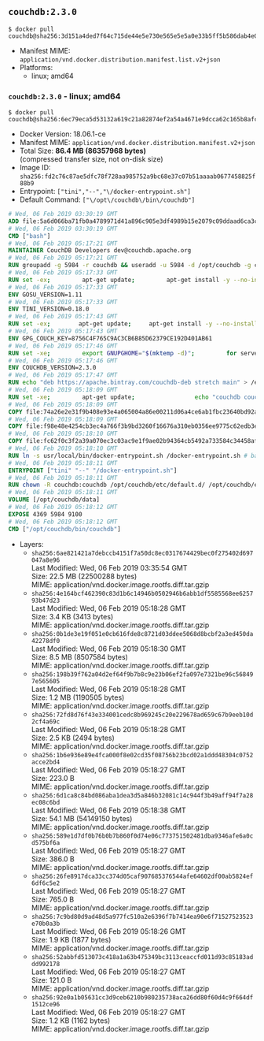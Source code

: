 ## `couchdb:2.3.0`

```console
$ docker pull couchdb@sha256:3d151a4ded7f64c715de44e5e730e565e5e5a0e33b5ff5b586dab4e0ce72db67
```

-	Manifest MIME: `application/vnd.docker.distribution.manifest.list.v2+json`
-	Platforms:
	-	linux; amd64

### `couchdb:2.3.0` - linux; amd64

```console
$ docker pull couchdb@sha256:6ec79eca5d53132a619c21a82874ef2a54a4671e9dcca62c165b8afc87eecfd8
```

-	Docker Version: 18.06.1-ce
-	Manifest MIME: `application/vnd.docker.distribution.manifest.v2+json`
-	Total Size: **86.4 MB (86357968 bytes)**  
	(compressed transfer size, not on-disk size)
-	Image ID: `sha256:fd2c76c87ae5dfc78f728aa985752a9bc68e37c07b51aaaab0677458825f88b9`
-	Entrypoint: `["tini","--","\/docker-entrypoint.sh"]`
-	Default Command: `["\/opt\/couchdb\/bin\/couchdb"]`

```dockerfile
# Wed, 06 Feb 2019 03:30:19 GMT
ADD file:5a6d066ba71fb0a4789971d41a896c905e3df4989b15e2079c09ddaad6ca3ccd in / 
# Wed, 06 Feb 2019 03:30:19 GMT
CMD ["bash"]
# Wed, 06 Feb 2019 05:17:21 GMT
MAINTAINER CouchDB Developers dev@couchdb.apache.org
# Wed, 06 Feb 2019 05:17:21 GMT
RUN groupadd -g 5984 -r couchdb && useradd -u 5984 -d /opt/couchdb -g couchdb couchdb
# Wed, 06 Feb 2019 05:17:33 GMT
RUN set -ex;         apt-get update;         apt-get install -y --no-install-recommends                 apt-transport-https                 ca-certificates                 dirmngr                 gnupg         ;         rm -rf /var/lib/apt/lists/*
# Wed, 06 Feb 2019 05:17:33 GMT
ENV GOSU_VERSION=1.11
# Wed, 06 Feb 2019 05:17:33 GMT
ENV TINI_VERSION=0.18.0
# Wed, 06 Feb 2019 05:17:43 GMT
RUN set -ex; 		apt-get update; 	apt-get install -y --no-install-recommends wget; 	rm -rf /var/lib/apt/lists/*; 		dpkgArch="$(dpkg --print-architecture | awk -F- '{ print $NF }')"; 		wget -O /usr/local/bin/gosu "https://github.com/tianon/gosu/releases/download/${GOSU_VERSION}/gosu-$dpkgArch"; 	wget -O /usr/local/bin/gosu.asc "https://github.com/tianon/gosu/releases/download/$GOSU_VERSION/gosu-$dpkgArch.asc"; 	export GNUPGHOME="$(mktemp -d)";         for server in $(shuf -e pgpkeys.mit.edu             ha.pool.sks-keyservers.net             hkp://p80.pool.sks-keyservers.net:80             pgp.mit.edu) ; do         gpg --batch --keyserver $server --recv-keys B42F6819007F00F88E364FD4036A9C25BF357DD4 && break || : ;         done; 	gpg --batch --verify /usr/local/bin/gosu.asc /usr/local/bin/gosu; 	rm -rf "$GNUPGHOME" /usr/local/bin/gosu.asc; 	chmod +x /usr/local/bin/gosu; 	gosu nobody true;     	wget -O /usr/local/bin/tini "https://github.com/krallin/tini/releases/download/v${TINI_VERSION}/tini-$dpkgArch"; 	wget -O /usr/local/bin/tini.asc "https://github.com/krallin/tini/releases/download/v${TINI_VERSION}/tini-$dpkgArch.asc"; 	export GNUPGHOME="$(mktemp -d)";         for server in $(shuf -e pgpkeys.mit.edu             ha.pool.sks-keyservers.net             hkp://p80.pool.sks-keyservers.net:80             pgp.mit.edu) ; do         gpg --batch --keyserver $server --recv-keys 595E85A6B1B4779EA4DAAEC70B588DFF0527A9B7 && break || : ;         done; 	gpg --batch --verify /usr/local/bin/tini.asc /usr/local/bin/tini; 	rm -rf "$GNUPGHOME" /usr/local/bin/tini.asc; 	chmod +x /usr/local/bin/tini;         apt-get purge -y --auto-remove wget; 	tini --version
# Wed, 06 Feb 2019 05:17:43 GMT
ENV GPG_COUCH_KEY=8756C4F765C9AC3CB6B85D62379CE192D401AB61
# Wed, 06 Feb 2019 05:17:46 GMT
RUN set -xe;         export GNUPGHOME="$(mktemp -d)";         for server in $(shuf -e pgpkeys.mit.edu             ha.pool.sks-keyservers.net             hkp://p80.pool.sks-keyservers.net:80             pgp.mit.edu) ; do                 gpg --batch --keyserver $server --recv-keys $GPG_COUCH_KEY && break || : ;         done;         gpg --batch --export $GPG_COUCH_KEY > /etc/apt/trusted.gpg.d/couchdb.gpg;         command -v gpgconf && gpgconf --kill all || :;         rm -rf "$GNUPGHOME";         apt-key list
# Wed, 06 Feb 2019 05:17:46 GMT
ENV COUCHDB_VERSION=2.3.0
# Wed, 06 Feb 2019 05:17:47 GMT
RUN echo "deb https://apache.bintray.com/couchdb-deb stretch main" > /etc/apt/sources.list.d/couchdb.list
# Wed, 06 Feb 2019 05:18:09 GMT
RUN set -xe;         apt-get update;                 echo "couchdb couchdb/mode select none" | debconf-set-selections;         DEBIAN_FRONTEND=noninteractive apt-get install -y --allow-downgrades --allow-remove-essential --allow-change-held-packages                 couchdb="$COUCHDB_VERSION"~stretch         ;         rmdir /var/lib/couchdb /var/log/couchdb;         rm /opt/couchdb/data /opt/couchdb/var/log;         mkdir -p /opt/couchdb/data /opt/couchdb/var/log;         chown couchdb:couchdb /opt/couchdb/data /opt/couchdb/var/log;         chmod 777 /opt/couchdb/data /opt/couchdb/var/log;         rm /opt/couchdb/etc/default.d/10-filelog.ini;         rm -rf /var/lib/apt/lists/*
# Wed, 06 Feb 2019 05:18:09 GMT
COPY file:74a26e2e31f9b408e93e4a065004a86e00211d06a4ce6ab1fbc23640bd92a929 in /opt/couchdb/etc/default.d/ 
# Wed, 06 Feb 2019 05:18:09 GMT
COPY file:f98e48e4254cb3ec4a766f3b9bd3260f16676a310eb0356ee9775c62edb3e8f3 in /opt/couchdb/etc/ 
# Wed, 06 Feb 2019 05:18:10 GMT
COPY file:fc62f0c3f2a39a070ec3c03ac9e1f9ae02b94364cb5492a733584c34458af969 in /usr/local/bin 
# Wed, 06 Feb 2019 05:18:10 GMT
RUN ln -s usr/local/bin/docker-entrypoint.sh /docker-entrypoint.sh # backwards compat
# Wed, 06 Feb 2019 05:18:11 GMT
ENTRYPOINT ["tini" "--" "/docker-entrypoint.sh"]
# Wed, 06 Feb 2019 05:18:11 GMT
RUN chown -R couchdb:couchdb /opt/couchdb/etc/default.d/ /opt/couchdb/etc/vm.args
# Wed, 06 Feb 2019 05:18:11 GMT
VOLUME [/opt/couchdb/data]
# Wed, 06 Feb 2019 05:18:12 GMT
EXPOSE 4369 5984 9100
# Wed, 06 Feb 2019 05:18:12 GMT
CMD ["/opt/couchdb/bin/couchdb"]
```

-	Layers:
	-	`sha256:6ae821421a7debccb4151f7a50dc8ec0317674429bec0f275402d697047a8e96`  
		Last Modified: Wed, 06 Feb 2019 03:35:54 GMT  
		Size: 22.5 MB (22500288 bytes)  
		MIME: application/vnd.docker.image.rootfs.diff.tar.gzip
	-	`sha256:4e164bcf462390c83d1b6c14946b0502946b6abb1df5585568ee625793b47d23`  
		Last Modified: Wed, 06 Feb 2019 05:18:28 GMT  
		Size: 3.4 KB (3413 bytes)  
		MIME: application/vnd.docker.image.rootfs.diff.tar.gzip
	-	`sha256:0b1de3e19f051e0cb616fde8c8721d03ddee5068d8bcbf2a3ed450da42278df0`  
		Last Modified: Wed, 06 Feb 2019 05:18:30 GMT  
		Size: 8.5 MB (8507584 bytes)  
		MIME: application/vnd.docker.image.rootfs.diff.tar.gzip
	-	`sha256:198b39f762a04d2ef64f9b7b8c9e23b06ef2fa097e7321be96c568497e565605`  
		Last Modified: Wed, 06 Feb 2019 05:18:28 GMT  
		Size: 1.2 MB (1190505 bytes)  
		MIME: application/vnd.docker.image.rootfs.diff.tar.gzip
	-	`sha256:72fd8d76f43e334001cedc8b969245c20e229678ad659c67b9eeb10d2cf4a69c`  
		Last Modified: Wed, 06 Feb 2019 05:18:28 GMT  
		Size: 2.5 KB (2494 bytes)  
		MIME: application/vnd.docker.image.rootfs.diff.tar.gzip
	-	`sha256:1b6e936e89e4fca000f8e02cd35f08756b23bcd02a1ddd48304c0752acce2bd4`  
		Last Modified: Wed, 06 Feb 2019 05:18:27 GMT  
		Size: 223.0 B  
		MIME: application/vnd.docker.image.rootfs.diff.tar.gzip
	-	`sha256:6d1ca8c84bd086aba1dea3d5a846b32081c14c944f3b49aff94f7a28ec08c6bd`  
		Last Modified: Wed, 06 Feb 2019 05:18:38 GMT  
		Size: 54.1 MB (54149150 bytes)  
		MIME: application/vnd.docker.image.rootfs.diff.tar.gzip
	-	`sha256:589e1d7df0b76b0b7b860f0d74e06c773751502481dba9346afe6a0cd575bf6a`  
		Last Modified: Wed, 06 Feb 2019 05:18:27 GMT  
		Size: 386.0 B  
		MIME: application/vnd.docker.image.rootfs.diff.tar.gzip
	-	`sha256:26fe8917dca33cc374d05caf907685376544afe64602df00ab5824ef6df6c5e2`  
		Last Modified: Wed, 06 Feb 2019 05:18:27 GMT  
		Size: 765.0 B  
		MIME: application/vnd.docker.image.rootfs.diff.tar.gzip
	-	`sha256:7c9bd80d9ad48d5a977fc510a2e6396f7b7414ea90e6f71527523523e70b0a3b`  
		Last Modified: Wed, 06 Feb 2019 05:18:26 GMT  
		Size: 1.9 KB (1877 bytes)  
		MIME: application/vnd.docker.image.rootfs.diff.tar.gzip
	-	`sha256:52abbfd513073c418a1a63b475349bc3113ceaccfd011d93c85183addd992178`  
		Last Modified: Wed, 06 Feb 2019 05:18:27 GMT  
		Size: 121.0 B  
		MIME: application/vnd.docker.image.rootfs.diff.tar.gzip
	-	`sha256:92e0a1b05631cc3d9ceb6210b980235738aca26dd80f60d4c9f664df1512ce96`  
		Last Modified: Wed, 06 Feb 2019 05:18:27 GMT  
		Size: 1.2 KB (1162 bytes)  
		MIME: application/vnd.docker.image.rootfs.diff.tar.gzip

